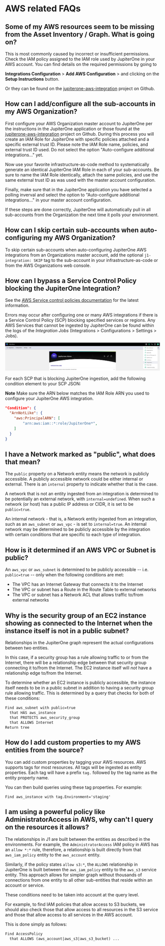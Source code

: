# AWS related FAQs

## Some of my AWS resources seem to be missing from the Asset Inventory / Graph. What is going on?

This is most commonly caused by incorrect or insufficient permissions. Check the
IAM policy assigned to the IAM role used by JupiterOne in your AWS account. You
can find details on the required permissions by going to

**Integrations Configuration** > **Add AWS Configuration** > and clicking on the
**Setup Instructions** button.

Or they can be found on the [jupiterone-aws-integration][] project on Github.

## How can I add/configure all the sub-accounts in my AWS Organization?

First configure your AWS Organization master account to JupiterOne per the instructions 
in the JupiterOne application or those found at the [jupiterone-aws-integration][] project on Github. 
During this process you will create an IAM Role for JupiterOne with specific policies attached and a 
specific external trust ID. Please note the IAM Role name, policies, and external trust ID used. 
Do not select the option "Auto-configure additional integrations..." yet.

Now use your favorite infrastructure-as-code method to systematically generate an identical JupiterOne IAM Role in each of your 
sub-accounts. Be sure to name the IAM Role identically, attach the same policies, and use the same external trust ID 
as was used with the master account configuration.

Finally, make sure that in the JupiterOne application you have selected a polling inverval and select the option 
to "Auto-configure additional integrations..." in your master account configuration.

If these steps are done correctly, JupiterOne will automatically pull in all
sub-accounts from the Organization the next time it polls your environment.

## How can I skip certain sub-accounts when auto-configuring my AWS Organization?

To skip certain sub-accounts when auto-configuring JupiterOne AWS integrations 
from an Organizations master account, add the optional `j1-integration: SKIP` tag 
to the sub-account in your infrastructure-as-code or from the AWS Organizations web console.

## How can I bypass a Service Control Policy blocking the JupiterOne Integration?

See the [AWS Service control policies documentation](https://docs.aws.amazon.com/organizations/latest/userguide/orgs_manage_policies_scps.html)
for the latest information.

Errors may occur after configuring one or many AWS integrations if there is a
Service Control Policy (SCP) blocking specified services or regions. Any AWS
Services that cannot be ingested by JupiterOne can be found within the logs of
the *Integration Jobs* (Integrations > Configurations > Settings > Jobs).

![Integration Jobs](../assets/faq-integration-jobs.png)

For each SCP that is blocking JupiterOne ingestion, add the following condition
element to your SCP JSON: 

**Note** Make sure the ARN below matches the IAM Role ARN you used to configure
your JupiterOne AWS integration.

```json
"Condition": {
  "ArnNotLike": {
    "aws:PrincipalARN": [
        "arn:aws:iam::*:role/JupiterOne*",
    ]
  }
}
```

## I have a Network marked as "public", what does that mean?

The `public` property on a Network entity means the network is publicly
accessible. A publicly accessible network could be either internal or external.
There is an `internal` property to indicate whether that is the case.

A network that is not an entity ingested from an integration is determined to be
potentially an external network, with `internal=undefined`. When such a network
(or host) has a public IP address or CIDR, it is set to be `public=true`.

An internal network - that is, a Network entity ingested from an integration,
such as an `aws_subnet` or `aws_vpc` - is set to `internal=true`. An
internal network may be determined to be publicly accessible by the integration
with certain conditions that are specific to each type of integration.

## How is it determined if an AWS VPC or Subnet is public?

An `aws_vpc` or `aws_subnet` is determined to be publicly accessible --
i.e. `public=true` -- only when the following conditions are met:

- The VPC has an Internet Gateway that connects it to the Internet
- The VPC or subnet has a Route in the Route Table to external networks
- The VPC or subnet has a Network ACL that allows traffic to/from external networks

## Why is the security group of an EC2 instance showing as connected to the Internet when the instance itself is not in a public subnet?

Relationships in the JupiterOne graph represent the actual configurations between two entities.

In this case, if a security group has a rule allowing traffic to or from the Internet, there will be a
relationship edge between that security group connecting it to/from the Internet. The EC2 instance 
itself will _not_ have a relationship edge to/from the Internet.

To determine whether an EC2 instance is publicly accessible, the instance itself needs to be in a public
subnet in addition to having a security group rule allowing traffic. This is determined by a query that
checks for both of these conditions:

```j1ql
Find aws_subnet with public=true
  that HAS aws_instance
  that PROTECTS aws_security_group
  that ALLOWS Internet
Return tree
```

## How do I add custom properties to my AWS entities from the source?

You can add custom properties by tagging your AWS resources. AWS supports tags
for most resources. All tags will be ingested as entity properties. Each tag
will have a prefix `tag.` followed by the tag name as the entity property name.

You can then build queries using these tag properties. For example:

```j1ql
Find aws_instance with tag.Environment='staging'
```

## I am using a powerful policy like AdministratorAccess in AWS, why can't I query on the resources it allows?

The relationships in J1 are built between the entities as described in the environments. For example, 
the `AdministratorAccess` IAM policy in AWS has an `allow *:*` rule, therefore, a relationship is
built directly from that `aws_iam_policy` entity to the `aws_account` entity.

Similarly, if the policy states `allow s3:*`, the `ALLOWS` relationship in JupiterOne is built between 
the `aws_iam_policy` entity to the `aws_s3` service entity. This approach allows for simpler graph without 
thousands of connections from one entity to all other sub-entities that reside within an account or service.

These conditions need to be taken into account at the query level.

For example, to find IAM policies that allow access to S3 buckets, we should also check those that 
allow access to all resources in the S3 service and those that allow access to all services in the AWS account.

This is done simply as follows:

```
Find AccessPolicy 
  that ALLOWS (aws_account|aws_s3|aws_s3_bucket) ...
```

[jupiterone-aws-integration]: https://github.com/jupiterone/jupiterone-aws-integration
